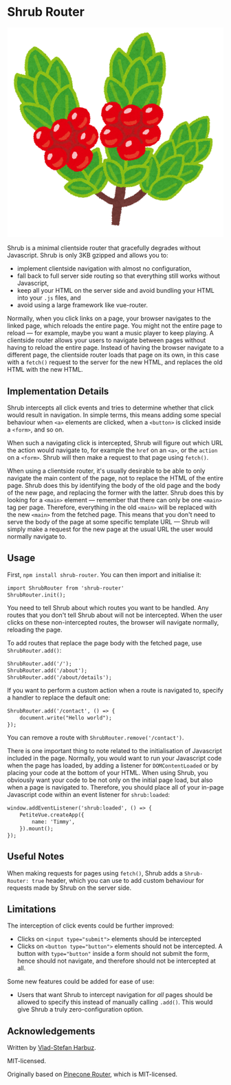 # Shrub Router

![A cartoon illustration of a fruit-bearing bush](images/hawaii_ohelo_berry.png)

Shrub is a minimal clientside router that gracefully degrades without Javascript. Shrub is only 3KB gzipped and allows
you to:

* implement clientside navigation with almost no configuration,
* fall back to full server side routing so that everything still works without Javascript,
* keep all your HTML on the server side and avoid bundling your HTML into your `.js` files, and
* avoid using a large framework like vue-router.

Normally, when you click links on a page, your browser navigates to the linked page, which reloads the entire page. You
might not the entire page to reload — for example, maybe you want a music player to keep playing. A clientside router
allows your users to navigate between pages without having to reload the entire page. Instead of having the browser
navigate to a different page, the clientside router loads that page on its own, in this case with a `fetch()` request to
the server for the new HTML, and replaces the old HTML with the new HTML.

## Implementation Details

Shrub intercepts all click events and tries to determine whether that click would result in navigation. In simple terms,
this means adding some special behaviour when `<a>` elements are clicked, when a `<button>` is clicked inside a
`<form>`, and so on.

When such a navigating click is intercepted, Shrub will figure out which URL the action would navigate to, for example
the `href` on an `<a>`, or the `action` on a `<form>`. Shrub will then make a request to that page using `fetch()`.

When using a clientside router, it's usually desirable to be able to only navigate the main content of the page, not to
replace the HTML of the entire page. Shrub does this by identifying the body of the old page and the body of the new
page, and replacing the former with the latter. Shrub does this by looking for a `<main>` element — remember that there
can only be one `<main>` tag per page. Therefore, everything in the old `<main>` will be replaced with the new `<main>`
from the fetched page. This means that you don't need to serve the body of the page at some specific template URL —
Shrub will simply make a request for the new page at the usual URL the user would normally navigate to.

## Usage

First, `npm install shrub-router`. You can then import and initialise it:

```
import ShrubRouter from 'shrub-router'
ShrubRouter.init();
```

You need to tell Shrub about which routes you want to be handled. Any routes that you don't tell Shrub about will not be
intercepted. When the user clicks on these non-intercepted routes, the browser will navigate normally, reloading the
page.

To add routes that replace the page body with the fetched page, use `ShrubRouter.add()`:

```
ShrubRouter.add('/');
ShrubRouter.add('/about');
ShrubRouter.add('/about/details');
```

If you want to perform a custom action when a route is navigated to, specify a handler to replace the default one:

```
ShrubRouter.add('/contact', () => {
	document.write("Hello world");
});
```

You can remove a route with `ShrubRouter.remove('/contact')`.

There is one important thing to note related to the initialisation of Javascript included in the page. Normally, you
would want to run your Javascript code when the page has loaded, by adding a listener for `DOMContentLoaded` or by
placing your code at the bottom of your HTML. When using Shrub, you obviously want your code to be not only on the
initial page load, but also when a page is navigated to. Therefore, you should place all of your in-page Javascript code
within an event listener for `shrub:loaded`:

```
window.addEventListener('shrub:loaded', () => {
	PetiteVue.createApp({
		name: 'Timmy',
	}).mount();
});
```

## Useful Notes

When making requests for pages using `fetch()`, Shrub adds a `Shrub-Router: true` header, which you can use to add
custom behaviour for requests made by Shrub on the server side.

## Limitations

The interception of click events could be further improved:

* Clicks on `<input type="submit">` elements should be intercepted
* Clicks on `<button type="button">` elements should not be intercepted. A button with `type="button"` inside a form
	should not submit the form, hence should not navigate, and therefore should not be intercepted at all.

Some new features could be added for ease of use:

* Users that want Shrub to intercept navigation for _all_ pages should be allowed to specify this instead of manually
	calling `.add()`. This would give Shrub a truly zero-configuration option.

## Acknowledgements

Written by [Vlad-Stefan Harbuz](https://vladh.net).

MIT-licensed.

Originally based on [Pinecone Router](https://github.com/pinecone-router/router), which is MIT-licensed.

